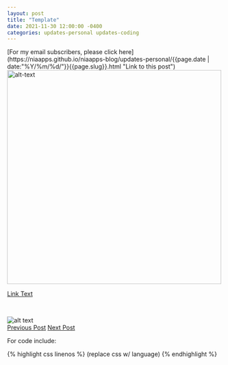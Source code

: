```yaml
---
layout: post
title: "Template"
date: 2021-11-30 12:00:00 -0400
categories: updates-personal updates-coding
---
```


<div class="thumbnail">
  <img id="" src="/../../images/img.jpg" alt="">
  </div>
<!-- HTML Meta Tags -->
<meta name="description" content="">

<!-- Facebook Meta Tags -->
<meta property="og:url" content="https://niaapps.github.io/niaapps-blog/updates-coding/2021/07/15/INIT-Hackathon.html/">
<meta property="og:type" content="website">
<meta property="og:title" content="">
<meta property="og:description" content="">
<meta property="og:image" content="">

<!-- Twitter Meta Tags -->
<meta name="twitter:card" content="summary_large_image">
<meta name="twitter:site" content="@niawillie" />
<meta property="twitter:url" content="">
<meta name="twitter:title" content="">
<meta name="twitter:description" content="">
<meta name="twitter:image" content="">

<!-- Need to copy/paste to each post: Don't forget to change updates-personal or updates-coding-->
<div class="feed" markdown="1">
 [For my email subscribers, please click here](https://niaapps.github.io/niaapps-blog/updates-personal/{{page.date | date:"%Y/%m/%d/"}}{{page.slug}}.html "Link to this post")
</div>

<!-- Make images responsive -->
<div class="scale-img">
  <img id="img-id" src="/../../images/img-title.jpg" alt="alt-text" width="500px" height="auto">
</div>

<!-- Link example (opens new tab) -->

<a href="" target="_blank" title="">Link Text</a>

<!-- Indent or white space -->

&nbsp;&nbsp;&nbsp;

<!-- ex img w/ directory to root and discourage download pop up -->

  <img id="img-id" src="/../../images/img-title.jpg" alt="alt text" onContextMenu="alert('Please don\'t download this photo!');return false;">

<!-- Buttons for Blog post update prev with last post regularly don't forget date and title-->
<div class="button-post">
   <a href="https://niaapps.github.io/niaapps-blog/updates-coding/2021/08/02/Must-Have-Dev-Skills.html" class="post-button" id="button-nxt">Previous Post</a>
    <a href="" class="post-button" id="button-nxt">Next Post</a>

  </div>

For code include:
<link href="/css/syntax.css" rel="stylesheet">
<div class="code">
{% highlight css linenos %} (replace css w/ language)
{% endhighlight %}
</div>


<!-- This topic is especially important for the tough times we are living in. The other day I listened to a podcast called The Overdose Epidemic. The episode was about how a woman Imani, a victim of addiction who lost the in-person community and support she needed when lockdown was happening and how it took not only her life but many others lives as well.  From the podcast, the online experience just was not the same for many and as mentioned before being stuck inside only exacerbated this already tough transition period. Asking for help would potentially have saved them. Imani's mother has started an organization called Imani's Safehouse that aims to aid people like Imani facing mental health issues perpetuated by the racist patriarchal system we live in.  They do so by providing housing and other resources. I recently donated and would appreciate anyone who wants to match me. You can donate <a href="https://www.paypal.com/donate/?hosted_button_id=6Q2LABFG7DG34" target="_blank" title="Donate to Imani's safehouse">here.</a> You can listen to the podcast <a href="https://www.justhumanproductions.org/podcasts/epidemic/season-1-epidemic/s1e58-an-overdose-epidemic-deaths-of-despair-part-i-sandra-lindie-will-cooke-jennifer-fecu" target="_blank" title="">here.</a>  -->

